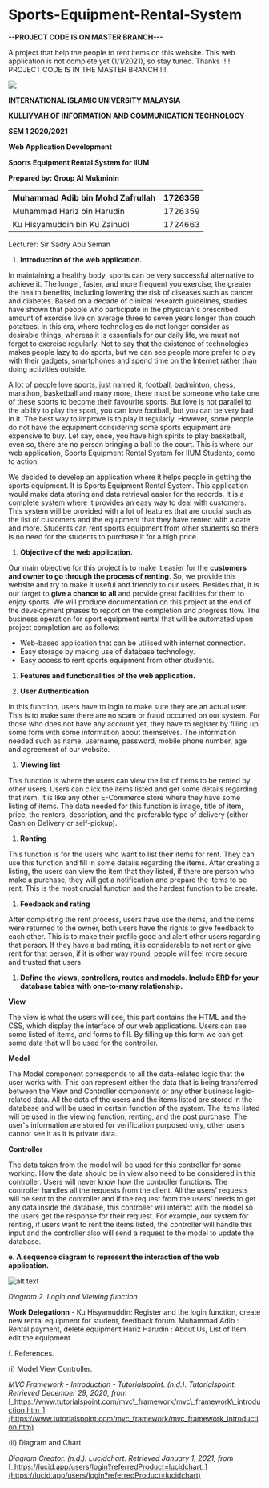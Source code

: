# Sports-Equipment-Rental-System
**--PROJECT CODE IS ON MASTER BRANCH---**

A project that help the people to rent items on this website. This web application is not complete yet (1/1/2021), so stay tuned. Thanks !!!! PROJECT CODE IS IN THE MASTER BRANCH !!!.


![](RackMultipart20210101-4-1qmn3ln_html_36405a03f556db5d.png)

**INTERNATIONAL ISLAMIC UNIVERSITY MALAYSIA**

**KULLIYYAH OF INFORMATION AND COMMUNICATION TECHNOLOGY**

**SEM 1 2020/2021**

**Web Application Development**

**Sports Equipment Rental System for IIUM**

**Prepared by: Group Al Mukminin**

| Muhammad Adib bin Mohd Zafrullah | 1726359 |
| --- | --- |
| Muhammad Hariz bin Harudin | 1726359 |
| Ku Hisyamuddin bin Ku Zainudi | 1724663 |

Lecturer: Sir Sadry Abu Seman

1. **Introduction of the web application.**

In maintaining a healthy body, sports can be very successful alternative to achieve it. The longer, faster, and more frequent you exercise, the greater the health benefits, including lowering the risk of diseases such as cancer and diabetes. Based on a decade of clinical research guidelines, studies have shown that people who participate in the physician&#39;s prescribed amount of exercise live on average three to seven years longer than couch potatoes. In this era, where technologies do not longer consider as desirable things, whereas it is essentials for our daily life, we must not forget to exercise regularly. Not to say that the existence of technologies makes people lazy to do sports, but we can see people more prefer to play with their gadgets, smartphones and spend time on the Internet rather than doing activities outside.

A lot of people love sports, just named it, football, badminton, chess, marathon, basketball and many more, there must be someone who take one of these sports to become their favourite sports. But love is not parallel to the ability to play the sport, you can love football, but you can be very bad in it. The best way to improve is to play it regularly. However, some people do not have the equipment considering some sports equipment are expensive to buy. Let say, once, you have high spirits to play basketball, even so, there are no person bringing a ball to the court. This is where our web application, Sports Equipment Rental System for IIUM Students, come to action.

We decided to develop an application where it helps people in getting the sports equipment. It is Sports Equipment Rental System. This application would make data storing and data retrieval easier for the records. It is a complete system where it provides an easy way to deal with customers. This system will be provided with a lot of features that are crucial such as the list of customers and the equipment that they have rented with a date and more. Students can rent sports equipment from other students so there is no need for the students to purchase it for a high price.

1. **Objective of the web application.**

Our main objective for this project is to make it easier for the **customers and owner to go through the process of renting**. So, we provide this website and try to make it useful and friendly to our users. Besides that, it is our target to **give a chance to all** and provide great facilities for them to enjoy sports. We will produce documentation on this project at the end of the development phases to report on the completion and progress flow. The business operation for sport equipment rental that will be automated upon project completion are as follows: -

- Web-based application that can be utilised with internet connection.
- Easy storage by making use of database technology.
- Easy access to rent sports equipment from other students.

1. **Features and functionalities of the web application.**

  1. **User Authentication**

In this function, users have to login to make sure they are an actual user. This is to make sure there are no scam or fraud occurred on our system. For those who does not have any account yet, they have to register by filling up some form with some information about themselves. The information needed such as name, username, password, mobile phone number, age and agreement of our website.

  1. **Viewing list**

This function is where the users can view the list of items to be rented by other users. Users can click the items listed and get some details regarding that item. It is like any other E-Commerce store where they have some listing of items. The data needed for this function is image, title of item, price, the renters, description, and the preferable type of delivery (either Cash on Delivery or self-pickup).


  1. **Renting**

This function is for the users who want to list their items for rent. They can use this function and fill in some details regarding the items. After creating a listing, the users can view the item that they listed, if there are person who make a purchase, they will get a notification and prepare the items to be rent. This is the most crucial function and the hardest function to be create.

  1. **Feedback and rating**

After completing the rent process, users have use the items, and the items were returned to the owner, both users have the rights to give feedback to each other. This is to make their profile good and alert other users regarding that person. If they have a bad rating, it is considerable to not rent or give rent for that person, if it is other way round, people will feel more secure and trusted that users.

1. **Define the views, controllers, routes and models. Include ERD for your database tables with one-to-many relationship.**

**View**

The view is what the users will see, this part contains the HTML and the CSS, which display the interface of our web applications. Users can see some listed of items, and forms to fill. By filling up this form we can get some data that will be used for the controller.

**Model**

The Model component corresponds to all the data-related logic that the user works with. This can represent either the data that is being transferred between the View and Controller components or any other business logic-related data. All the data of the users and the items listed are stored in the database and will be used in certain function of the system. The items listed will be used in the viewing function, renting, and the post purchase. The user&#39;s information are stored for verification purposed only, other users cannot see it as it is private data.

**Controller**

The data taken from the model will be used for this controller for some working. How the data should be in view also need to be considered in this controller. Users will never know how the controller functions. The controller handles all the requests from the client. All the users&#39; requests will be sent to the controller and if the request from the users&#39; needs to get any data inside the database, this controller will interact with the model so the users get the response for their request. For example, our system for renting, if users want to rent the items listed, the controller will handle this input and the controller also will send a request to the model to update the database.

**e. A sequence diagram to represent the interaction of the web application.**


![alt text](https://github.com/MrAdib1898/Sports-Equipment-Rental-System/blob/main/Sequence%20diagram.png)

_Diagram 2. Login and Viewing function_

**Work Delegationn** - 
Ku Hisyamuddin: Register and the login function, create new rental equipment for student, feedback forum.
Muhammad Adib : Rental payment, delete equipment 
Hariz Harudin : About Us, List of Item, edit the equipment

f. References.

(i) Model View Controller.

_MVC Framework - Introduction - Tutorialspoint. (n.d.). Tutorialspoint. Retrieved December 29, 2020, from_ [_https://www.tutorialspoint.com/mvc\_framework/mvc\_framework\_introduction.htm_](https://www.tutorialspoint.com/mvc_framework/mvc_framework_introduction.htm)

(ii) Diagram and Chart

_Diagram Creator. (n.d.). Lucidchart. Retrieved January 1, 2021, from_ [_https://lucid.app/users/login?referredProduct=lucidchart_](https://lucid.app/users/login?referredProduct=lucidchart)

